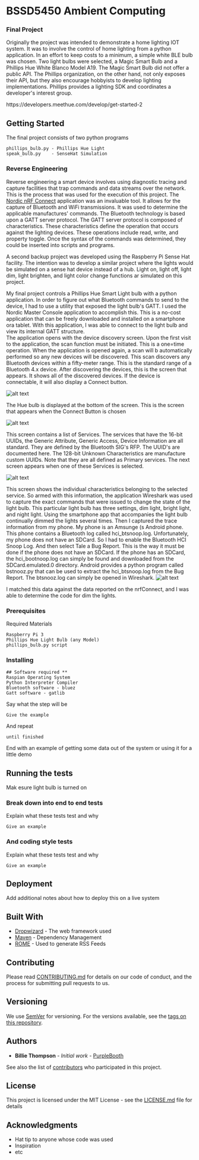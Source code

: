 # BSSD5450 Ambient Computing
### Final Project

<p>Originally the project was intended to demonstrate a home lighting IOT system. It was to involve the control of home lighting from a python application. In an effort to keep costs to a minimum, a simple white BLE bulb was chosen.  Two light bulbs were selected, a Magic Smart Bulb and a Phillips Hue White Blanco Model A19. The Magic Smart Bulb did not offer a public API.  The Phillips organization, on the other hand, not only exposes their API, but they also encourage hobbyists to develop lighting implementations.  Phillips provides a lighting SDK and coordinates a developer's interest group.<p>   
https://developers.meethue.com/develop/get-started-2


## Getting Started

The final project consists of two python programs
```
phillips_bulb.py - Phillips Hue Light
speak_bulb.py    - SenseHat Simulation
```
### Reverse Engineering
Reverse engineering a smart device involves using diagnostic tracing and capture facilities that trap commands and data streams over the network.  This is the process that was used for the execution of this project.  The [Nordic nRF Connect](https://play.google.com/store/apps/details?id=no.nordicsemi.android.mcp) application was an invaluable tool.  It allows for the capture of Bluetooth and WiFi transmissions.  It was used to determine the applicable manufactures' commands.  The Bluetooth technology is based upon a GATT server protocol.  The GATT server protocol is composed of characteristics.  These characteristics define the operation that occurs against the lighting devices.  These operations include read, write, and property toggle.  Once the syntax of the commands was determined,  they could be inserted into scripts and programs.
<p>A second backup project was developed using the Raspberry Pi Sense Hat facility.  The intention was to develop a similar project where the lights would be simulated on a sense hat device instead of a hub.  Light on, light off, light dim, light brighten, and light color change functions ar simulated on this project.</p> 



My final project controls a Phillips Hue Smart Light bulb with a python application.  In order to figure out what Bluetooth commands to send to the device, I had to use a utility that exposed the light bulb's GATT.  I used the Nordic Master Console application to accomplish this.  This is a no-cost application that can be freely downloaded and installed on a smartphone ora tablet.  With this application, I was able to connect to the light bulb and view its internal GATT structure.  
The application opens with the device discovery screen.   Upon the first visit to the application, the scan function must be initiated. This is a one=time operation. When the application is opened again, a scan will b automatically performed so any new devices will be discovered. This scan discovers any Bluetooth devices within a fifty-meter range.  This is the standard range of a Bluetooth 4.x device.
After discovering the devices, this is the screen that appears.  It shows all of the discovered devices.  If the device is connectable, it will also display a Connect button. 

![alt text](/assets/images/initial_screen.jpg)

The Hue bulb is displayed at the bottom of the screen.  This is the screen that appears when the Connect Button is chosen

![alt text](/assets/images/detail_screen01.PNG)

This screen contains a list of Services. The services that have the 16-bit UUIDs, the Generic Attribute, Generic Access, Device Information are all standard.  They are defined by the Bluetooth SIG's RFP.  The UUID's are documented here. The 128-bit Unknown Characteristics are manufacture custom UUIDs. Note that they are all defined as Primary services.  The next screen appears when one of these Services is selected. 

![alt text](/assets/images/characteristics01)

This screen shows the individual characteristics belonging to the selected service. 
So armed with this information, the application Wireshark was used to capture the exact commands that were issued to change the state of the light bulb. This particular light bulb has three settings, dim light, bright light, and night light. Using the smartphone app that accompanies the light bulb continually dimmed the lights several times.
Then I captured the trace information from my phone.  My phone is an Amsunge (s Android phone.  This phone contains a Bluetooth log called hci_btsnoop.log.  Unfortunately, my phone does not have an SDCard.  So I had to enable the Bluetooth HCI Snoop Log. And then select Tale a Bug Report.  This is the way it must be done if the phone does not have an SDCard.  If the phone has an SDCard, the hci_bootnoop.log can simply be found and downloaded from the SDCard.emulated.0 directory. Android provides a python program called bstnooz.py that can be used to extract the hci_btsnoop.log from the Bug Report.  The btsnooz.log can simply be opened in Wireshark. 
![alt text](/assets/images/wireshark.PNG)

I matched this data against the data reported on the nrfConnect, and I was able to determine the code for dim the lights.





### Prerequisites

Required Materials

```
Raspberry Pi 3
Phillips Hue Light Bulb (any Model)
phillips_bulb.py script
```

### Installing
```
## Software required **
Raspian Operating System
Python Interpreter Compiler
Bluetooth software - bluez
Gatt software - gatlib
```

Say what the step will be

```
Give the example
```

And repeat

```
until finished
```

End with an example of getting some data out of the system or using it for a little demo

## Running the tests

Mak esure light bulb is turned on

### Break down into end to end tests

Explain what these tests test and why

```
Give an example
```

### And coding style tests

Explain what these tests test and why

```
Give an example
```

## Deployment

Add additional notes about how to deploy this on a live system

## Built With

* [Dropwizard](http://www.dropwizard.io/1.0.2/docs/) - The web framework used
* [Maven](https://maven.apache.org/) - Dependency Management
* [ROME](https://rometools.github.io/rome/) - Used to generate RSS Feeds

## Contributing

Please read [CONTRIBUTING.md](https://gist.github.com/PurpleBooth/b24679402957c63ec426) for details on our code of conduct, and the process for submitting pull requests to us.

## Versioning

We use [SemVer](http://semver.org/) for versioning. For the versions available, see the [tags on this repository](https://github.com/your/project/tags). 

## Authors

* **Billie Thompson** - *Initial work* - [PurpleBooth](https://github.com/PurpleBooth)

See also the list of [contributors](https://github.com/your/project/contributors) who participated in this project.

## License

This project is licensed under the MIT License - see the [LICENSE.md](LICENSE.md) file for details

## Acknowledgments

* Hat tip to anyone whose code was used
* Inspiration
* etc

